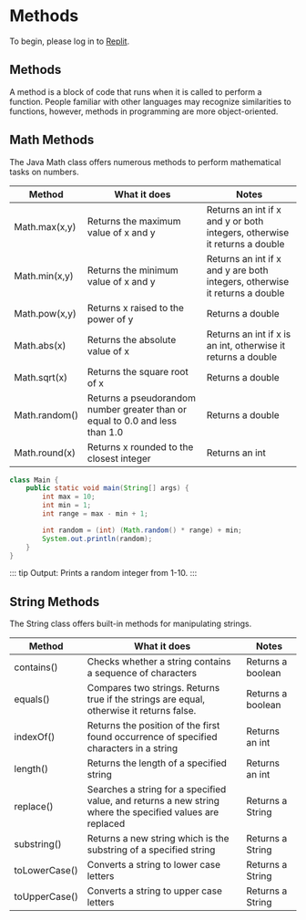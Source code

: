 # Methods

To begin, please log in to [Replit](https://replit.com/).

## Methods

A method is a block of code that runs when it is called to perform a function. People familiar with other languages may recognize similarities to functions, however, methods in programming are more object-oriented.

## Math Methods

The Java Math class offers numerous methods to perform mathematical tasks on numbers.

| Method | What it does | Notes |
|---|---|---|
| Math.max(x,y) | Returns the maximum value of x and y | Returns an int if x and y or both integers, otherwise it returns a double |
| Math.min(x,y) | Returns the minimum value of x and y | Returns an int if x and y are both integers, otherwise it returns a double |
| Math.pow(x,y) |  Returns x raised to the power of y | Returns a double |
| Math.abs(x) | Returns the absolute value of x | Returns an int if x is an int, otherwise it returns a double |
| Math.sqrt(x) | Returns the square root of x | Returns a double |
| Math.random() | Returns a pseudorandom number greater than or equal to 0.0 and less than 1.0 | Returns a double |
| Math.round(x) | Returns x rounded to the closest integer | Returns an int |

```java
class Main {
    public static void main(String[] args) {
        int max = 10;
        int min = 1;
        int range = max - min + 1;

        int random = (int) (Math.random() * range) + min;
        System.out.println(random);
    }
}
```

::: tip Output:
Prints a random integer from 1-10.
:::

## String Methods

The String class offers built-in methods for manipulating strings.

| Method | What it does | Notes |
|---|---|---|
| contains() | Checks whether a string contains a sequence of characters | Returns a boolean |
| equals() | Compares two strings. Returns true if the strings are equal, otherwise it returns false. | Returns a boolean |
| indexOf() | Returns the position of the first found occurrence of specified characters in a string | Returns an int |
| length() | Returns the length of a specified string | Returns an int |
| replace() | Searches a string for a specified value, and returns a new string where the specified values are replaced | Returns a String |
| substring() | Returns a new string which is the substring of a specified string | Returns a String |
| toLowerCase() | Converts a string to lower case letters | Returns a String |
| toUpperCase() | Converts a string to upper case letters | Returns a String |